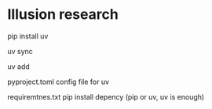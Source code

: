 # Illusion research

pip install uv

uv sync

uv add <package>

pyproject.toml config file for uv

requiremtnes.txt pip install depency (pip or uv, uv is enough)

